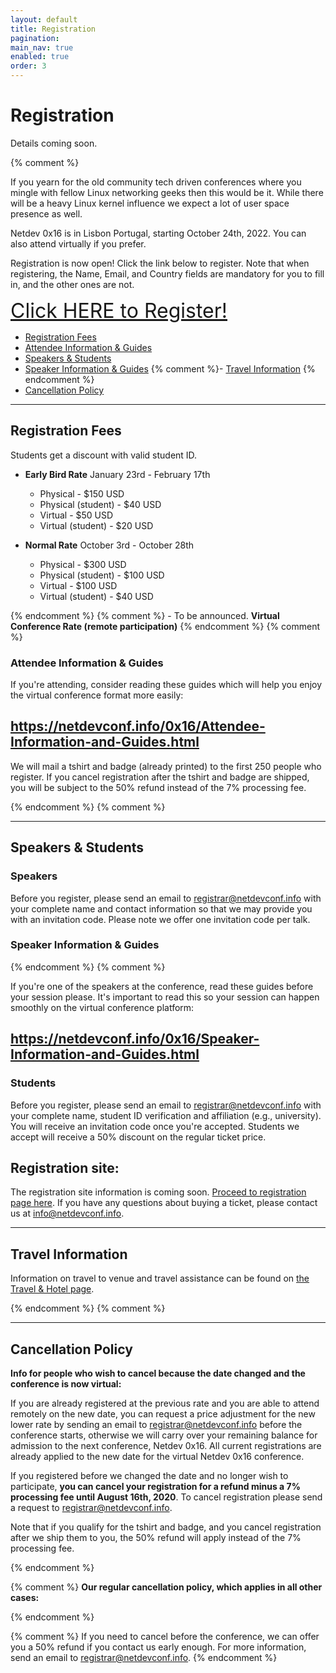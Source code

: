 ```yaml
---
layout: default
title: Registration
pagination:
main_nav: true
enabled: true
order: 3
---
```


# Registration

Details coming soon.

{% comment %}

If you yearn for the old community tech driven conferences where you mingle with fellow Linux networking geeks then this would be it. While there will be a heavy Linux kernel influence we expect a lot of user space presence as well.

Netdev 0x16 is in Lisbon Portugal, starting October 24th, 2022. You can also attend virtually if you prefer.
  
Registration is now open! Click the link below to register. Note that when registering, the Name, Email, and Country fields are mandatory for you to fill in, and the other ones are not.

<font size="6"><a href="virtual.html">Click HERE to Register!</a></font>

- [Registration Fees](#RegistrationFees)
- [Attendee Information & Guides](#Attendee-Information-and-Guides)
- [Speakers & Students](#SpeakersAndStudents)
- [Speaker Information & Guides](#Speaker-Information-and-Guides)
{% comment %}- [Travel Information](#TravelInformation) {% endcomment %}
- [Cancellation Policy](#cancellation-policy)

---

## Registration Fees

Students get a discount with valid student ID.

- **Early Bird Rate** January 23rd - February 17th
    - Physical - $150 USD
    - Physical (student) - $40 USD
    - Virtual - $50 USD
    - Virtual (student) - $20 USD

- **Normal Rate** October 3rd - October 28th
    - Physical - $300 USD
    - Physical (student) - $100 USD
    - Virtual - $100 USD
    - Virtual (student) - $40 USD

{% endcomment %}
{% comment %} - To be announced.  **Virtual Conference Rate (remote participation)** {% endcomment %} 
{% comment %}

### Attendee Information & Guides


If you're attending, consider reading these guides which will help you enjoy the virtual conference format more easily:  
## https://netdevconf.info/0x16/Attendee-Information-and-Guides.html

We will mail a tshirt and badge (already printed) to the first 250 people who register. If you cancel registration after the tshirt and badge are shipped, you will be subject to the 50% refund instead of the 7% processing fee.

{% endcomment %}
{% comment %}

---

## Speakers & Students

### Speakers

Before you register, please send an email to [registrar@netdevconf.info](mailto:registrar@netdevconf.info?Subject=RegistrationExemption) with your complete name and contact information so that we may provide you with an invitation code. Please note we offer one invitation code per talk.

### Speaker Information & Guides

{% endcomment %}
{% comment %}

If you're one of the speakers at the conference, read these guides before your session please. It's important to read this so your session can happen smoothly on the virtual conference platform:  
## https://netdevconf.info/0x16/Speaker-Information-and-Guides.html


### Students

Before you register, please send an email to [registrar@netdevconf.info](mailto:registrar@netdevconf.info?Subject=StudentRegistration) with your complete name, student ID verification and affiliation (e.g., university). You will receive an invitation code once you're accepted. Students we accept will receive a 50% discount on the regular ticket price.


## Registration site:

The registration site information is coming soon. [Proceed to registration page here](http://netdev.peatix.com). If you have any questions about buying a ticket, please contact us at [info@netdevconf.info](mailto:info@netdevconf.info).

---

## Travel Information

  

Information on travel to venue and travel assistance can be found on [the Travel & Hotel page](travel.html#hotel).

{% endcomment %}
{% comment %}

---

## Cancellation Policy

  

**Info for people who wish to cancel because the date changed and the conference is now virtual:**  
  
If you are already registered at the previous rate and you are able to attend remotely on the new date, you can request a price adjustment for the new lower rate by sending an email to [registrar@netdevconf.info](mailto:registrar@netdevconf.info) before the conference starts, otherwise we will carry over your remaining balance for admission to the next conference, Netdev 0x16. All current registrations are already applied to the new date for the virtual Netdev 0x16 conference.  
  
If you registered before we changed the date and no longer wish to participate, **you can cancel your registration for a refund minus a 7% processing fee until August 16th, 2020**. To cancel registration please send a request to [registrar@netdevconf.info](mailto:registrar@netdevconf.info).  
  
Note that if you qualify for the tshirt and badge, and you cancel registration after we ship them to you, the 50% refund will apply instead of the 7% processing fee.

{% endcomment %}

{% comment %} **Our regular cancellation policy, which applies in all other cases:**  
  
{% endcomment %} 

{% comment %} 
If you need to cancel before the conference, we can offer you a 50% refund if you contact us early enough. For more information, send an email to [registrar@netdevconf.info](mailto:registrar@netdevconf.info).
{% endcomment %} 
